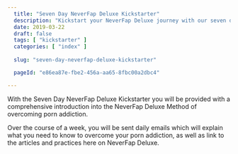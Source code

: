 ```yaml
---
  title: "Seven Day NeverFap Deluxe Kickstarter"
  description: "Kickstart your NeverFap Deluxe journey with our seven day program, designed to help you better understand the power of NeverFap Deluxe."
  date: 2019-03-22
  draft: false
  tags: [ "kickstarter" ]
  categories: [ "index" ]
  
  slug: "seven-day-neverfap-deluxe-kickstarter"

  pageId: "e86ea87e-fbe2-456a-aa65-8fbc00a2dbc4"

---
```


With the Seven Day NeverFap Deluxe Kickstarter you will be provided with a comprehensive introduction into the NeverFap Deluxe Method of overcoming porn addiction.

Over the course of a week, you will be sent daily emails which will explain what you need to know to overcome your porn addiction, as well as link to the articles and practices here on NeverFap Deluxe.
